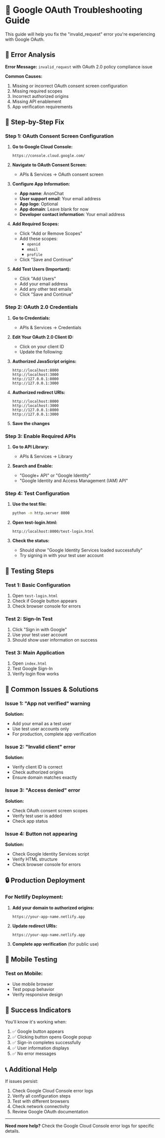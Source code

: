 # 🔧 Google OAuth Troubleshooting Guide

This guide will help you fix the "invalid_request" error you're experiencing with Google OAuth.

## 🚨 Error Analysis

**Error Message:** `invalid_request` with OAuth 2.0 policy compliance issue

**Common Causes:**
1. Missing or incorrect OAuth consent screen configuration
2. Missing required scopes
3. Incorrect authorized origins
4. Missing API enablement
5. App verification requirements

## 🔧 Step-by-Step Fix

### Step 1: OAuth Consent Screen Configuration

1. **Go to Google Cloud Console:**
   ```
   https://console.cloud.google.com/
   ```

2. **Navigate to OAuth Consent Screen:**
   - APIs & Services → OAuth consent screen

3. **Configure App Information:**
   - **App name**: AnonChat
   - **User support email**: Your email address
   - **App logo**: Optional
   - **App domain**: Leave blank for now
   - **Developer contact information**: Your email address

4. **Add Required Scopes:**
   - Click "Add or Remove Scopes"
   - Add these scopes:
     - `openid`
     - `email`
     - `profile`
   - Click "Save and Continue"

5. **Add Test Users (Important):**
   - Click "Add Users"
   - Add your email address
   - Add any other test emails
   - Click "Save and Continue"

### Step 2: OAuth 2.0 Credentials

1. **Go to Credentials:**
   - APIs & Services → Credentials

2. **Edit Your OAuth 2.0 Client ID:**
   - Click on your client ID
   - Update the following:

3. **Authorized JavaScript origins:**
   ```
   http://localhost:8000
   http://localhost:3000
   http://127.0.0.1:8000
   http://127.0.0.1:3000
   ```

4. **Authorized redirect URIs:**
   ```
   http://localhost:8000
   http://localhost:3000
   http://127.0.0.1:8000
   http://127.0.0.1:3000
   ```

5. **Save the changes**

### Step 3: Enable Required APIs

1. **Go to API Library:**
   - APIs & Services → Library

2. **Search and Enable:**
   - "Google+ API" or "Google Identity"
   - "Google Identity and Access Management (IAM) API"

### Step 4: Test Configuration

1. **Use the test file:**
   ```bash
   python -m http.server 8000
   ```

2. **Open test-login.html:**
   ```
   http://localhost:8000/test-login.html
   ```

3. **Check the status:**
   - Should show "Google Identity Services loaded successfully"
   - Try signing in with your test user account

## 🧪 Testing Steps

### Test 1: Basic Configuration
1. Open `test-login.html`
2. Check if Google button appears
3. Check browser console for errors

### Test 2: Sign-In Test
1. Click "Sign in with Google"
2. Use your test user account
3. Should show user information on success

### Test 3: Main Application
1. Open `index.html`
2. Test Google Sign-In
3. Verify login flow works

## 🚨 Common Issues & Solutions

### Issue 1: "App not verified" warning
**Solution:**
- Add your email as a test user
- Use test user accounts only
- For production, complete app verification

### Issue 2: "Invalid client" error
**Solution:**
- Verify client ID is correct
- Check authorized origins
- Ensure domain matches exactly

### Issue 3: "Access denied" error
**Solution:**
- Check OAuth consent screen scopes
- Verify test user is added
- Check app status

### Issue 4: Button not appearing
**Solution:**
- Check Google Identity Services script
- Verify HTML structure
- Check browser console for errors

## 🔒 Production Deployment

### For Netlify Deployment:
1. **Add your domain to authorized origins:**
   ```
   https://your-app-name.netlify.app
   ```

2. **Update redirect URIs:**
   ```
   https://your-app-name.netlify.app
   ```

3. **Complete app verification** (for public use)

## 📱 Mobile Testing

### Test on Mobile:
- Use mobile browser
- Test popup behavior
- Verify responsive design

## 🎯 Success Indicators

You'll know it's working when:
1. ✅ Google button appears
2. ✅ Clicking button opens Google popup
3. ✅ Sign-in completes successfully
4. ✅ User information displays
5. ✅ No error messages

## 📞 Additional Help

If issues persist:
1. Check Google Cloud Console error logs
2. Verify all configuration steps
3. Test with different browsers
4. Check network connectivity
5. Review Google OAuth documentation

---

**Need more help?** Check the Google Cloud Console error logs for specific details. 
